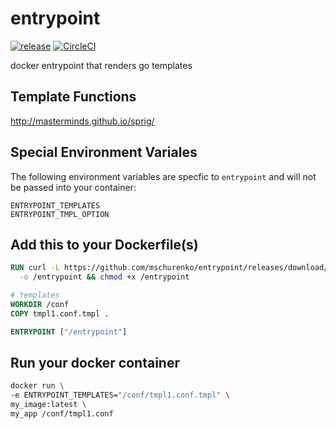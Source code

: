 # entrypoint
[![release](http://img.shields.io/github/release/mschurenko/entrypoint.svg?style=flat-square)](https://github.com/mschurenko/entrypoint/releases)
[![CircleCI](https://circleci.com/gh/mschurenko/entrypoint.svg?style=svg)](https://circleci.com/gh/mschurenko/entrypoint)

docker entrypoint that renders go templates


## Template Functions
http://masterminds.github.io/sprig/


## Special Environment Variales
The following environment variables are specfic to `entrypoint` and will not be passed into your container:
```
ENTRYPOINT_TEMPLATES
ENTRYPOINT_TMPL_OPTION
```


## Add this to your Dockerfile(s)
```dockerfile
RUN curl -L https://github.com/mschurenko/entrypoint/releases/download/0.1.11/entrypoint \
  -o /entrypoint && chmod +x /entrypoint

# templates
WORKDIR /conf
COPY tmpl1.conf.tmpl .

ENTRYPOINT ["/entrypoint"]
```

## Run your docker container
```sh
docker run \
-e ENTRYPOINT_TEMPLATES="/conf/tmpl1.conf.tmpl" \
my_image:latest \
my_app /conf/tmpl1.conf
```
